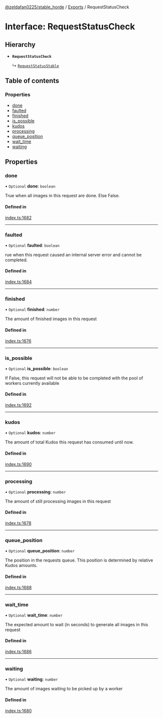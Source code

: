 [@zeldafan0225/stable_horde](../../readme.md) / [Exports](../modules.md) / RequestStatusCheck

# Interface: RequestStatusCheck

## Hierarchy

- **`RequestStatusCheck`**

  ↳ [`RequestStatusStable`](RequestStatusStable.md)

## Table of contents

### Properties

- [done](RequestStatusCheck.md#done)
- [faulted](RequestStatusCheck.md#faulted)
- [finished](RequestStatusCheck.md#finished)
- [is\_possible](RequestStatusCheck.md#is_possible)
- [kudos](RequestStatusCheck.md#kudos)
- [processing](RequestStatusCheck.md#processing)
- [queue\_position](RequestStatusCheck.md#queue_position)
- [wait\_time](RequestStatusCheck.md#wait_time)
- [waiting](RequestStatusCheck.md#waiting)

## Properties

### done

• `Optional` **done**: `boolean`

True when all images in this request are done. Else False.

#### Defined in

[index.ts:1682](https://github.com/MrlolDev/stable_horde/blob/3c66504/index.ts#L1682)

___

### faulted

• `Optional` **faulted**: `boolean`

rue when this request caused an internal server error and cannot be completed.

#### Defined in

[index.ts:1684](https://github.com/MrlolDev/stable_horde/blob/3c66504/index.ts#L1684)

___

### finished

• `Optional` **finished**: `number`

The amount of finished images in this request

#### Defined in

[index.ts:1676](https://github.com/MrlolDev/stable_horde/blob/3c66504/index.ts#L1676)

___

### is\_possible

• `Optional` **is\_possible**: `boolean`

If False, this request will not be able to be completed with the pool of workers currently available

#### Defined in

[index.ts:1692](https://github.com/MrlolDev/stable_horde/blob/3c66504/index.ts#L1692)

___

### kudos

• `Optional` **kudos**: `number`

The amount of total Kudos this request has consumed until now.

#### Defined in

[index.ts:1690](https://github.com/MrlolDev/stable_horde/blob/3c66504/index.ts#L1690)

___

### processing

• `Optional` **processing**: `number`

The amount of still processing images in this request

#### Defined in

[index.ts:1678](https://github.com/MrlolDev/stable_horde/blob/3c66504/index.ts#L1678)

___

### queue\_position

• `Optional` **queue\_position**: `number`

The position in the requests queue. This position is determined by relative Kudos amounts.

#### Defined in

[index.ts:1688](https://github.com/MrlolDev/stable_horde/blob/3c66504/index.ts#L1688)

___

### wait\_time

• `Optional` **wait\_time**: `number`

The expected amount to wait (in seconds) to generate all images in this request

#### Defined in

[index.ts:1686](https://github.com/MrlolDev/stable_horde/blob/3c66504/index.ts#L1686)

___

### waiting

• `Optional` **waiting**: `number`

The amount of images waiting to be picked up by a worker

#### Defined in

[index.ts:1680](https://github.com/MrlolDev/stable_horde/blob/3c66504/index.ts#L1680)

